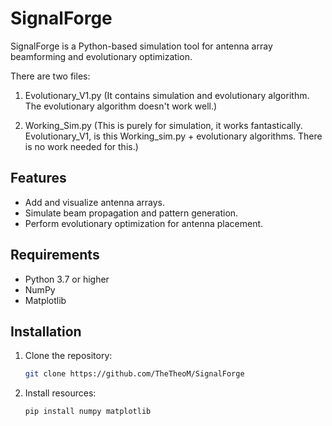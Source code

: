 # SignalForge

SignalForge is a Python-based simulation tool for antenna array beamforming and evolutionary optimization.

There are two files:

1. Evolutionary_V1.py (It contains simulation and evolutionary algorithm. The evolutionary algorithm doesn't work well.)

2. Working_Sim.py (This is purely for simulation, it works fantastically. Evolutionary_V1, is this Working_sim.py + evolutionary algorithms. There is no work needed for this.)

## Features
- Add and visualize antenna arrays.
- Simulate beam propagation and pattern generation.
- Perform evolutionary optimization for antenna placement.

## Requirements
- Python 3.7 or higher
- NumPy
- Matplotlib

## Installation
1. Clone the repository:
   ```bash
   git clone https://github.com/TheTheoM/SignalForge
   ```
2. Install resources:
   ```bash
   pip install numpy matplotlib
    ```
